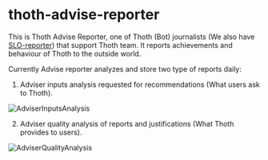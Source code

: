 # thoth-advise-reporter

This is Thoth Advise Reporter, one of Thoth (Bot) journalists (We also have [SLO-reporter](https://github.com/thoth-station/slo-reporter)) that support Thoth team. It reports achievements and behaviour of Thoth to the outside world.

Currently Advise reporter analyzes and store two type of reports daily:

1. Adviser inputs analysis requested for recommendations (What users ask to Thoth).

![AdviserInputsAnalysis](https://raw.githubusercontent.com/thoth-station/advise-reporter/master/docs/images/AdviserInputsAnalysis.jpg)

2. Adviser quality analysis of reports and justifications (What Thoth provides to users).

![AdviserQualityAnalysis](https://raw.githubusercontent.com/thoth-station/advise-reporter/master/docs/images/AdviserQualityAnalysis.png)
